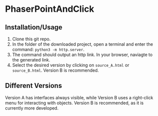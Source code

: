# PhaserPointAndClick

## Installation/Usage
1. Clone this git repo.
2. In the folder of the downloaded project, open a terminal and enter the command: `python3 -m http.server`.
3. The command should output an http link. In your browser, naviagte to the generated link.
4. Select the desired version by clicking on `source_A.html` or `source_B.html`. Version B is recommended.

## Different Versions
Version A has interfaces always visible, while Version B uses a right-click menu for interacting with objects. Version B is recommended, as it is currently more developed.
